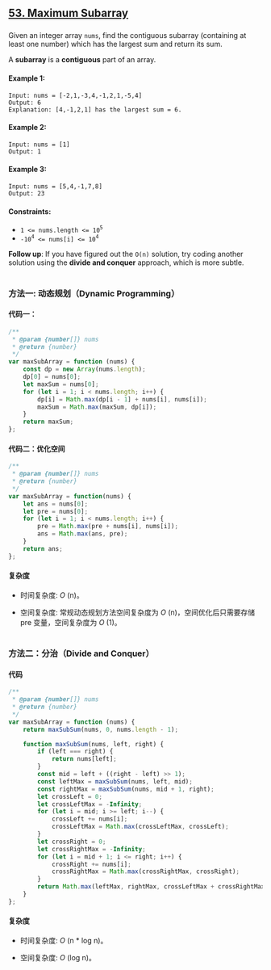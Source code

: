 ## [53. Maximum Subarray](https://leetcode.com/problems/maximum-subarray/)

###

Given an integer array `nums`, find the contiguous subarray (containing at least one number) which has the largest sum and return its sum.

A **subarray** is a **contiguous** part of an array.

#### Example 1:

```
Input: nums = [-2,1,-3,4,-1,2,1,-5,4]
Output: 6
Explanation: [4,-1,2,1] has the largest sum = 6.
```

#### Example 2:

```
Input: nums = [1]
Output: 1
```

#### Example 3:

```
Input: nums = [5,4,-1,7,8]
Output: 23
```

#### Constraints:

-   `1 <= nums.length <= 10`<sup>`5`</sup>
-   `-10`<sup>`4`</sup>` <= nums[i] <= 10`<sup>`4`</sup>

**Follow up**: If you have figured out the `O(n)` solution, try coding another solution using the **divide and conquer** approach, which is more subtle.

#

### 方法一: 动态规划（Dynamic Programming）

#### 代码一：

```JavaScript []
/**
 * @param {number[]} nums
 * @return {number}
 */
var maxSubArray = function (nums) {
    const dp = new Array(nums.length);
    dp[0] = nums[0];
    let maxSum = nums[0];
    for (let i = 1; i < nums.length; i++) {
        dp[i] = Math.max(dp[i - 1] + nums[i], nums[i]);
        maxSum = Math.max(maxSum, dp[i]);
    }
    return maxSum;
};
```

#### 代码二：优化空间

```JavaScript []
/**
 * @param {number[]} nums
 * @return {number}
 */
var maxSubArray = function(nums) {
    let ans = nums[0];
    let pre = nums[0];
    for (let i = 1; i < nums.length; i++) {
        pre = Math.max(pre + nums[i], nums[i]);
        ans = Math.max(ans, pre);
    }
    return ans;
};
```

#### 复杂度

-   时间复杂度: _O_ (n)。

-   空间复杂度: 常规动态规划方法空间复杂度为 _O_ (n)，空间优化后只需要存储 pre 变量，空间复杂度为 _O_ (1)。

#

### 方法二：分治（Divide and Conquer）

#### 代码

```JavaScript []
/**
 * @param {number[]} nums
 * @return {number}
 */
var maxSubArray = function (nums) {
    return maxSubSum(nums, 0, nums.length - 1);

    function maxSubSum(nums, left, right) {
        if (left === right) {
            return nums[left];
        }
        const mid = left + ((right - left) >> 1);
        const leftMax = maxSubSum(nums, left, mid);
        const rightMax = maxSubSum(nums, mid + 1, right);
        let crossLeft = 0;
        let crossLeftMax = -Infinity;
        for (let i = mid; i >= left; i--) {
            crossLeft += nums[i];
            crossLeftMax = Math.max(crossLeftMax, crossLeft);
        }
        let crossRight = 0;
        let crossRightMax = -Infinity;
        for (let i = mid + 1; i <= right; i++) {
            crossRight += nums[i];
            crossRightMax = Math.max(crossRightMax, crossRight);
        }
        return Math.max(leftMax, rightMax, crossLeftMax + crossRightMax);
    }
};
```

#### 复杂度

-   时间复杂度: _O_ (n \* log n)。

-   空间复杂度: _O_ (log n)。
